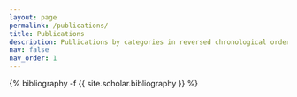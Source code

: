```yaml
---
layout: page
permalink: /publications/
title: Publications
description: Publications by categories in reversed chronological order.
nav: false
nav_order: 1
---
```

<!-- _pages/publications.md -->
<div class="publications">

{% bibliography -f {{ site.scholar.bibliography }} %}

</div>

